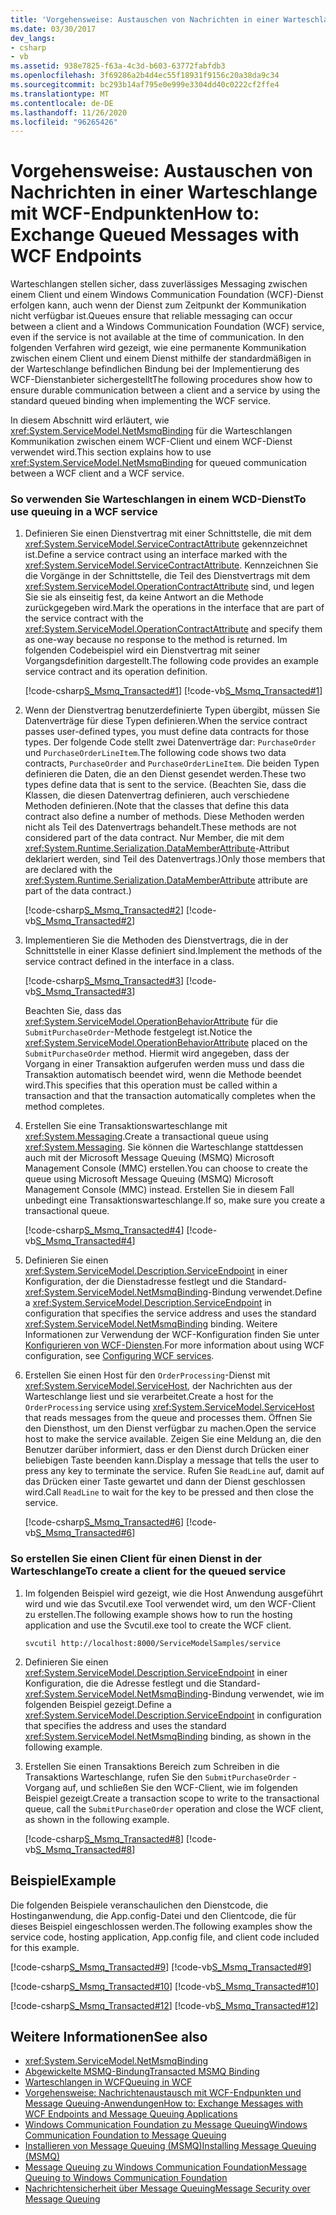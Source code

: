 ```yaml
---
title: 'Vorgehensweise: Austauschen von Nachrichten in einer Warteschlange mit WCF-Endpunkten'
ms.date: 03/30/2017
dev_langs:
- csharp
- vb
ms.assetid: 938e7825-f63a-4c3d-b603-63772fabfdb3
ms.openlocfilehash: 3f69286a2b4d4ec55f18931f9156c20a38da9c34
ms.sourcegitcommit: bc293b14af795e0e999e3304dd40c0222cf2ffe4
ms.translationtype: MT
ms.contentlocale: de-DE
ms.lasthandoff: 11/26/2020
ms.locfileid: "96265426"
---
```

# <a name="how-to-exchange-queued-messages-with-wcf-endpoints"></a><span data-ttu-id="c8196-102">Vorgehensweise: Austauschen von Nachrichten in einer Warteschlange mit WCF-Endpunkten</span><span class="sxs-lookup"><span data-stu-id="c8196-102">How to: Exchange Queued Messages with WCF Endpoints</span></span>

<span data-ttu-id="c8196-103">Warteschlangen stellen sicher, dass zuverlässiges Messaging zwischen einem Client und einem Windows Communication Foundation (WCF)-Dienst erfolgen kann, auch wenn der Dienst zum Zeitpunkt der Kommunikation nicht verfügbar ist.</span><span class="sxs-lookup"><span data-stu-id="c8196-103">Queues ensure that reliable messaging can occur between a client and a Windows Communication Foundation (WCF) service, even if the service is not available at the time of communication.</span></span> <span data-ttu-id="c8196-104">In den folgenden Verfahren wird gezeigt, wie eine permanente Kommunikation zwischen einem Client und einem Dienst mithilfe der standardmäßigen in der Warteschlange befindlichen Bindung bei der Implementierung des WCF-Dienstanbieter sichergestellt</span><span class="sxs-lookup"><span data-stu-id="c8196-104">The following procedures show how to ensure durable communication between a client and a service by using the standard queued binding when implementing the WCF service.</span></span>  
  
 <span data-ttu-id="c8196-105">In diesem Abschnitt wird erläutert, wie <xref:System.ServiceModel.NetMsmqBinding> für die Warteschlangen Kommunikation zwischen einem WCF-Client und einem WCF-Dienst verwendet wird.</span><span class="sxs-lookup"><span data-stu-id="c8196-105">This section explains how to use <xref:System.ServiceModel.NetMsmqBinding> for queued communication between a WCF client and a WCF service.</span></span>  
  
### <a name="to-use-queuing-in-a-wcf-service"></a><span data-ttu-id="c8196-106">So verwenden Sie Warteschlangen in einem WCD-Dienst</span><span class="sxs-lookup"><span data-stu-id="c8196-106">To use queuing in a WCF service</span></span>  
  
1. <span data-ttu-id="c8196-107">Definieren Sie einen Dienstvertrag mit einer Schnittstelle, die mit dem <xref:System.ServiceModel.ServiceContractAttribute> gekennzeichnet ist.</span><span class="sxs-lookup"><span data-stu-id="c8196-107">Define a service contract using an interface marked with the <xref:System.ServiceModel.ServiceContractAttribute>.</span></span> <span data-ttu-id="c8196-108">Kennzeichnen Sie die Vorgänge in der Schnittstelle, die Teil des Dienstvertrags mit dem <xref:System.ServiceModel.OperationContractAttribute> sind, und legen Sie sie als einseitig fest, da keine Antwort an die Methode zurückgegeben wird.</span><span class="sxs-lookup"><span data-stu-id="c8196-108">Mark the operations in the interface that are part of the service contract with the <xref:System.ServiceModel.OperationContractAttribute> and specify them as one-way because no response to the method is returned.</span></span> <span data-ttu-id="c8196-109">Im folgenden Codebeispiel wird ein Dienstvertrag mit seiner Vorgangsdefinition dargestellt.</span><span class="sxs-lookup"><span data-stu-id="c8196-109">The following code provides an example service contract and its operation definition.</span></span>  
  
     [!code-csharp[S_Msmq_Transacted#1](../../../../samples/snippets/csharp/VS_Snippets_CFX/s_msmq_transacted/cs/service.cs#1)]
     [!code-vb[S_Msmq_Transacted#1](../../../../samples/snippets/visualbasic/VS_Snippets_CFX/s_msmq_transacted/vb/service.vb#1)]  
  
2. <span data-ttu-id="c8196-110">Wenn der Dienstvertrag benutzerdefinierte Typen übergibt, müssen Sie Datenverträge für diese Typen definieren.</span><span class="sxs-lookup"><span data-stu-id="c8196-110">When the service contract passes user-defined types, you must define data contracts for those types.</span></span> <span data-ttu-id="c8196-111">Der folgende Code stellt zwei Datenverträge dar: `PurchaseOrder` und `PurchaseOrderLineItem`.</span><span class="sxs-lookup"><span data-stu-id="c8196-111">The following code shows two data contracts, `PurchaseOrder` and `PurchaseOrderLineItem`.</span></span> <span data-ttu-id="c8196-112">Die beiden Typen definieren die Daten, die an den Dienst gesendet werden.</span><span class="sxs-lookup"><span data-stu-id="c8196-112">These two types define data that is sent to the service.</span></span> <span data-ttu-id="c8196-113">(Beachten Sie, dass die Klassen, die diesen Datenvertrag definieren, auch verschiedene Methoden definieren.</span><span class="sxs-lookup"><span data-stu-id="c8196-113">(Note that the classes that define this data contract also define a number of methods.</span></span> <span data-ttu-id="c8196-114">Diese Methoden werden nicht als Teil des Datenvertrags behandelt.</span><span class="sxs-lookup"><span data-stu-id="c8196-114">These methods are not considered part of the data contract.</span></span> <span data-ttu-id="c8196-115">Nur Member, die mit dem <xref:System.Runtime.Serialization.DataMemberAttribute>-Attribut deklariert werden, sind Teil des Datenvertrags.)</span><span class="sxs-lookup"><span data-stu-id="c8196-115">Only those members that are declared with the <xref:System.Runtime.Serialization.DataMemberAttribute> attribute are part of the data contract.)</span></span>  
  
     [!code-csharp[S_Msmq_Transacted#2](../../../../samples/snippets/csharp/VS_Snippets_CFX/s_msmq_transacted/cs/service.cs#2)]
     [!code-vb[S_Msmq_Transacted#2](../../../../samples/snippets/visualbasic/VS_Snippets_CFX/s_msmq_transacted/vb/service.vb#2)]  
  
3. <span data-ttu-id="c8196-116">Implementieren Sie die Methoden des Dienstvertrags, die  in der Schnittstelle in einer Klasse definiert sind.</span><span class="sxs-lookup"><span data-stu-id="c8196-116">Implement the methods of the service contract defined in the interface in a class.</span></span>  
  
     [!code-csharp[S_Msmq_Transacted#3](../../../../samples/snippets/csharp/VS_Snippets_CFX/s_msmq_transacted/cs/service.cs#3)]
     [!code-vb[S_Msmq_Transacted#3](../../../../samples/snippets/visualbasic/VS_Snippets_CFX/s_msmq_transacted/vb/service.vb#3)]  
  
     <span data-ttu-id="c8196-117">Beachten Sie, dass das <xref:System.ServiceModel.OperationBehaviorAttribute> für die `SubmitPurchaseOrder`-Methode festgelegt ist.</span><span class="sxs-lookup"><span data-stu-id="c8196-117">Notice the <xref:System.ServiceModel.OperationBehaviorAttribute> placed on the `SubmitPurchaseOrder` method.</span></span> <span data-ttu-id="c8196-118">Hiermit wird angegeben, dass der Vorgang in einer Transaktion aufgerufen werden muss und dass die Transaktion automatisch beendet wird, wenn die Methode beendet wird.</span><span class="sxs-lookup"><span data-stu-id="c8196-118">This specifies that this operation must be called within a transaction and that the transaction automatically completes when the method completes.</span></span>  
  
4. <span data-ttu-id="c8196-119">Erstellen Sie eine Transaktionswarteschlange mit <xref:System.Messaging>.</span><span class="sxs-lookup"><span data-stu-id="c8196-119">Create a transactional queue using <xref:System.Messaging>.</span></span> <span data-ttu-id="c8196-120">Sie können die Warteschlange stattdessen auch mit der Microsoft Message Queuing (MSMQ) Microsoft Management Console (MMC) erstellen.</span><span class="sxs-lookup"><span data-stu-id="c8196-120">You can choose to create the queue using Microsoft Message Queuing (MSMQ) Microsoft Management Console (MMC) instead.</span></span> <span data-ttu-id="c8196-121">Erstellen Sie in diesem Fall unbedingt eine Transaktionswarteschlange.</span><span class="sxs-lookup"><span data-stu-id="c8196-121">If so, make sure you create a transactional queue.</span></span>  
  
     [!code-csharp[S_Msmq_Transacted#4](../../../../samples/snippets/csharp/VS_Snippets_CFX/s_msmq_transacted/cs/hostapp.cs#4)]
     [!code-vb[S_Msmq_Transacted#4](../../../../samples/snippets/visualbasic/VS_Snippets_CFX/s_msmq_transacted/vb/hostapp.vb#4)]  
  
5. <span data-ttu-id="c8196-122">Definieren Sie einen <xref:System.ServiceModel.Description.ServiceEndpoint> in einer Konfiguration, der die Dienstadresse festlegt und die Standard-<xref:System.ServiceModel.NetMsmqBinding>-Bindung verwendet.</span><span class="sxs-lookup"><span data-stu-id="c8196-122">Define a <xref:System.ServiceModel.Description.ServiceEndpoint> in configuration that specifies the service address and uses the standard <xref:System.ServiceModel.NetMsmqBinding> binding.</span></span> <span data-ttu-id="c8196-123">Weitere Informationen zur Verwendung der WCF-Konfiguration finden Sie unter [Konfigurieren von WCF-Diensten](../configuring-services.md).</span><span class="sxs-lookup"><span data-stu-id="c8196-123">For more information about using WCF configuration, see [Configuring WCF services](../configuring-services.md).</span></span>  

6. <span data-ttu-id="c8196-124">Erstellen Sie einen Host für den `OrderProcessing`-Dienst mit <xref:System.ServiceModel.ServiceHost>, der Nachrichten aus der Warteschlange liest und sie verarbeitet.</span><span class="sxs-lookup"><span data-stu-id="c8196-124">Create a host for the `OrderProcessing` service using <xref:System.ServiceModel.ServiceHost> that reads messages from the queue and processes them.</span></span> <span data-ttu-id="c8196-125">Öffnen Sie den Diensthost, um den Dienst verfügbar zu machen.</span><span class="sxs-lookup"><span data-stu-id="c8196-125">Open the service host to make the service available.</span></span> <span data-ttu-id="c8196-126">Zeigen Sie eine Meldung an, die den Benutzer darüber informiert, dass er den Dienst durch Drücken einer beliebigen Taste beenden kann.</span><span class="sxs-lookup"><span data-stu-id="c8196-126">Display a message that tells the user to press any key to terminate the service.</span></span> <span data-ttu-id="c8196-127">Rufen Sie `ReadLine` auf, damit auf das Drücken einer Taste gewartet und dann der Dienst geschlossen wird.</span><span class="sxs-lookup"><span data-stu-id="c8196-127">Call `ReadLine` to wait for the key to be pressed and then close the service.</span></span>  
  
     [!code-csharp[S_Msmq_Transacted#6](../../../../samples/snippets/csharp/VS_Snippets_CFX/s_msmq_transacted/cs/hostapp.cs#6)]
     [!code-vb[S_Msmq_Transacted#6](../../../../samples/snippets/visualbasic/VS_Snippets_CFX/s_msmq_transacted/vb/hostapp.vb#6)]  
  
### <a name="to-create-a-client-for-the-queued-service"></a><span data-ttu-id="c8196-128">So erstellen Sie einen Client für einen Dienst in der Warteschlange</span><span class="sxs-lookup"><span data-stu-id="c8196-128">To create a client for the queued service</span></span>  
  
1. <span data-ttu-id="c8196-129">Im folgenden Beispiel wird gezeigt, wie die Host Anwendung ausgeführt wird und wie das Svcutil.exe Tool verwendet wird, um den WCF-Client zu erstellen.</span><span class="sxs-lookup"><span data-stu-id="c8196-129">The following example shows how to run the hosting application and use the Svcutil.exe tool to create the WCF client.</span></span>  
  
    ```console
    svcutil http://localhost:8000/ServiceModelSamples/service  
    ```  
  
2. <span data-ttu-id="c8196-130">Definieren Sie einen <xref:System.ServiceModel.Description.ServiceEndpoint> in einer Konfiguration, die die Adresse festlegt und die Standard-<xref:System.ServiceModel.NetMsmqBinding>-Bindung verwendet, wie im folgenden Beispiel gezeigt.</span><span class="sxs-lookup"><span data-stu-id="c8196-130">Define a <xref:System.ServiceModel.Description.ServiceEndpoint> in configuration that specifies the address and uses the standard <xref:System.ServiceModel.NetMsmqBinding> binding, as shown in the following example.</span></span>  

3. <span data-ttu-id="c8196-131">Erstellen Sie einen Transaktions Bereich zum Schreiben in die Transaktions Warteschlange, rufen Sie den `SubmitPurchaseOrder` -Vorgang auf, und schließen Sie den WCF-Client, wie im folgenden Beispiel gezeigt.</span><span class="sxs-lookup"><span data-stu-id="c8196-131">Create a transaction scope to write to the transactional queue, call the `SubmitPurchaseOrder` operation and close the WCF client, as shown in the following example.</span></span>  
  
     [!code-csharp[S_Msmq_Transacted#8](../../../../samples/snippets/csharp/VS_Snippets_CFX/s_msmq_transacted/cs/client.cs#8)]
     [!code-vb[S_Msmq_Transacted#8](../../../../samples/snippets/visualbasic/VS_Snippets_CFX/s_msmq_transacted/vb/client.vb#8)]  
  
## <a name="example"></a><span data-ttu-id="c8196-132">Beispiel</span><span class="sxs-lookup"><span data-stu-id="c8196-132">Example</span></span>  

 <span data-ttu-id="c8196-133">Die folgenden Beispiele veranschaulichen den Dienstcode, die Hostinganwendung, die App.config-Datei und den Clientcode, die für dieses Beispiel eingeschlossen werden.</span><span class="sxs-lookup"><span data-stu-id="c8196-133">The following examples show the service code, hosting application, App.config file, and client code included for this example.</span></span>  
  
 [!code-csharp[S_Msmq_Transacted#9](../../../../samples/snippets/csharp/VS_Snippets_CFX/s_msmq_transacted/cs/service.cs#9)]
 [!code-vb[S_Msmq_Transacted#9](../../../../samples/snippets/visualbasic/VS_Snippets_CFX/s_msmq_transacted/vb/service.vb#9)]  
  
 [!code-csharp[S_Msmq_Transacted#10](../../../../samples/snippets/csharp/VS_Snippets_CFX/s_msmq_transacted/cs/hostapp.cs#10)]
 [!code-vb[S_Msmq_Transacted#10](../../../../samples/snippets/visualbasic/VS_Snippets_CFX/s_msmq_transacted/vb/hostapp.vb#10)]  

 [!code-csharp[S_Msmq_Transacted#12](../../../../samples/snippets/csharp/VS_Snippets_CFX/s_msmq_transacted/cs/client.cs#12)]
 [!code-vb[S_Msmq_Transacted#12](../../../../samples/snippets/visualbasic/VS_Snippets_CFX/s_msmq_transacted/vb/client.vb#12)]  

## <a name="see-also"></a><span data-ttu-id="c8196-134">Weitere Informationen</span><span class="sxs-lookup"><span data-stu-id="c8196-134">See also</span></span>

- <xref:System.ServiceModel.NetMsmqBinding>
- [<span data-ttu-id="c8196-135">Abgewickelte MSMQ-Bindung</span><span class="sxs-lookup"><span data-stu-id="c8196-135">Transacted MSMQ Binding</span></span>](../samples/transacted-msmq-binding.md)
- [<span data-ttu-id="c8196-136">Warteschlangen in WCF</span><span class="sxs-lookup"><span data-stu-id="c8196-136">Queuing in WCF</span></span>](queuing-in-wcf.md)
- [<span data-ttu-id="c8196-137">Vorgehensweise: Nachrichtenaustausch mit WCF-Endpunkten und Message Queuing-Anwendungen</span><span class="sxs-lookup"><span data-stu-id="c8196-137">How to: Exchange Messages with WCF Endpoints and Message Queuing Applications</span></span>](how-to-exchange-messages-with-wcf-endpoints-and-message-queuing-applications.md)
- [<span data-ttu-id="c8196-138">Windows Communication Foundation zu Message Queuing</span><span class="sxs-lookup"><span data-stu-id="c8196-138">Windows Communication Foundation to Message Queuing</span></span>](../samples/wcf-to-message-queuing.md)
- [<span data-ttu-id="c8196-139">Installieren von Message Queuing (MSMQ)</span><span class="sxs-lookup"><span data-stu-id="c8196-139">Installing Message Queuing (MSMQ)</span></span>](../samples/installing-message-queuing-msmq.md)
- [<span data-ttu-id="c8196-140">Message Queuing zu Windows Communication Foundation</span><span class="sxs-lookup"><span data-stu-id="c8196-140">Message Queuing to Windows Communication Foundation</span></span>](../samples/message-queuing-to-wcf.md)
- [<span data-ttu-id="c8196-141">Nachrichtensicherheit über Message Queuing</span><span class="sxs-lookup"><span data-stu-id="c8196-141">Message Security over Message Queuing</span></span>](../samples/message-security-over-message-queuing.md)
